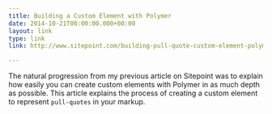 ```yaml
---
title: Building a Custom Element with Polymer
date: 2014-10-21T00:00:00.000+00:00
layout: link
type: link
link: http://www.sitepoint.com/building-pull-quote-custom-element-polymer/

---
```

The natural progression from my previous article on Sitepoint was to explain 
how easily you can create custom elements with Polymer in as much depth as 
possible. This article explains the process of creating a custom element to 
represent `pull-quotes` in your markup.
